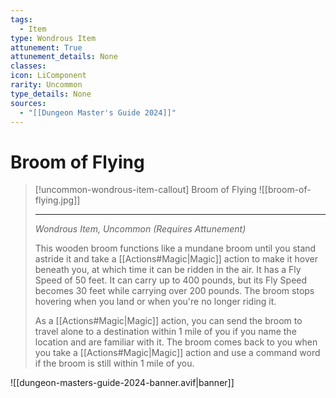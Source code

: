 ```yaml
---
tags:
  - Item
type: Wondrous Item
attunement: True
attunement_details: None
classes:
icon: LiComponent
rarity: Uncommon
type_details: None
sources: 
  - "[[Dungeon Master's Guide 2024]]"
---
```

# Broom of Flying
>[!uncommon-wondrous-item-callout] Broom of Flying
>![[broom-of-flying.jpg]]
>
>- - -
>_Wondrous Item, Uncommon (Requires Attunement)_
>
>This wooden broom functions like a mundane broom until you stand astride it and take a [[Actions#Magic\|Magic]] action to make it hover beneath you, at which time it can be ridden in the air. It has a Fly Speed of 50 feet. It can carry up to 400 pounds, but its Fly Speed becomes 30 feet while carrying over 200 pounds. The broom stops hovering when you land or when you're no longer riding it.
>
>As a [[Actions#Magic\|Magic]] action, you can send the broom to travel alone to a destination within 1 mile of you if you name the location and are familiar with it. The broom comes back to you when you take a [[Actions#Magic\|Magic]] action and use a command word if the broom is still within 1 mile of you.
>
>


![[dungeon-masters-guide-2024-banner.avif|banner]]